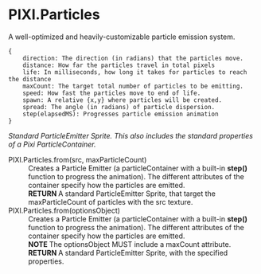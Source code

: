 <h1>PIXI.Particles</h1>
<p>A well-optimized and heavily-customizable particle emission system.</p>

<p><pre><code>{
    direction: The direction (in radians) that the particles move.
    distance: How far the particles travel in total pixels
    life: In milliseconds, how long it takes for particles to reach the distance
    maxCount: The target total number of particles to be emitting.
    speed: How fast the particles move to end of life.
    spawn: A relative {x,y} where particles will be created.
    spread: The angle (in radians) of particle dispersion.
    step(elapsedMS): Progresses particle emission animation
}</code></pre>
<em>Standard ParticleEmitter Sprite. This also includes the standard properties of a Pixi ParticleContainer.</em></p>

<dl>
<dt>PIXI.Particles.from(src, maxParticleCount)</dt>
<dd>Creates a Particle Emitter (a particleContainer with a built-in <strong>step()</strong> function to progress the animation). The different attributes of the container specify how the particles are emitted.</dd>
<dd><strong class="return">RETURN </strong>A standard ParticleEmitter Sprite, that target the maxParticleCount of particles with the src texture.</dd>
<dt>PIXI.Particles.from(optionsObject)</dt>
<dd>Creates a Particle Emitter (a particleContainer with a built-in <strong>step()</strong> function to progress the animation). The different attributes of the container specify how the particles are emitted.</dd>
<dd><strong class="warning">NOTE </strong> The optionsObject MUST include a maxCount attribute.</dd>
<dd><strong class="return">RETURN </strong>A standard ParticleEmitter Sprite, with the specified properties.</dd>
</dl>